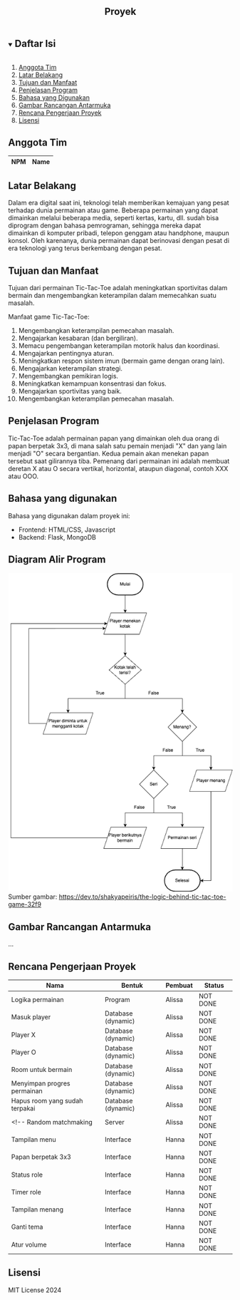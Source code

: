 
<p align="center">
  <h2 align="center">
    Proyek
  </h2>
</p>

<!-- Daftar Isi -->
<details open="open">
  <summary><h2 style="display: inline-block">Daftar Isi</h2></summary>
  <ol>
    <li><a href="#anggota-tim">Anggota Tim</a></li>
    <li><a href="#latar-belakang">Latar Belakang</a></li>
    <li><a href="#tujuan-dan-manfaat">Tujuan dan Manfaat</a></li>
    <li><a href="#penjelasan-aplikasi">Penjelasan Program</a></li>
    <li><a href="#bahasa-yang-digunakan">Bahasa yang Digunakan</a></li>
    <li><a href="#gambar-rancangan-antarmuka">Gambar Rancangan Antarmuka</a></li>
    <li><a href="#rencana-pengerjaan-proyek">Rencana Pengerjaan Proyek</a></li>
    <li><a href="#lisensi">Lisensi</a></li>
  </ol>
</details>

<!-- Anggota Tim -->
## Anggota Tim
| NPM           | Name                        |
| ------------- |-----------------------------|

<!-- Latar Belakang -->
## Latar Belakang

Dalam era digital saat ini, teknologi telah memberikan kemajuan yang pesat terhadap dunia permainan atau game. Beberapa permainan yang dapat dimainkan melalui beberapa media, seperti kertas, kartu, dll. sudah bisa diprogram dengan bahasa pemrograman, sehingga mereka dapat dimainkan di komputer pribadi, telepon genggam atau handphone, maupun konsol. Oleh karenanya, dunia permainan dapat berinovasi dengan pesat di era teknologi yang terus berkembang dengan pesat.

<!-- Tujuan dan Manfaat -->
## Tujuan dan Manfaat

Tujuan dari permainan Tic-Tac-Toe adalah meningkatkan sportivitas dalam bermain dan mengembangkan keterampilan dalam memecahkan suatu masalah.

Manfaat game Tic-Tac-Toe:
1. Mengembangkan keterampilan pemecahan masalah.
2. Mengajarkan kesabaran (dan bergiliran).
3. Memacu pengembangan keterampilan motorik halus dan koordinasi.
4. Mengajarkan pentingnya aturan.
5. Meningkatkan respon sistem imun (bermain game dengan orang lain).
6. Mengajarkan keterampilan strategi.
7. Mengembangkan pemikiran logis.
8. Meningkatkan kemampuan konsentrasi dan fokus.
9. Mengajarkan sportivitas yang baik.
10. Mengembangkan keterampilan pemecahan masalah.

<!-- Penjelasan Program -->
## Penjelasan Program

Tic-Tac-Toe adalah permainan papan yang dimainkan oleh dua orang di papan berpetak 3x3, di mana salah satu pemain menjadi "X" dan yang lain menjadi "O" secara bergantian. Kedua pemain akan menekan papan tersebut saat gilirannya tiba. Pemenang dari permainan ini adalah membuat deretan X atau O secara vertikal, horizontal, ataupun diagonal, contoh XXX atau OOO.

<!-- Bahasa yang digunakan -->
## Bahasa yang digunakan

Bahasa yang digunakan dalam proyek ini:
- Frontend: HTML/CSS, Javascript
- Backend: Flask, MongoDB

<!-- Diagram Alir Program -->
## Diagram Alir Program

![Alt text](TicTacToeDevShakyaPeris.drawio.png)
Sumber gambar: https://dev.to/shakyapeiris/the-logic-behind-tic-tac-toe-game-32f9 

<!-- Gambar Rancangan Antarmuka -->
## Gambar Rancangan Antarmuka

...

<!-- Rencana Pengerjaan Proyek -->
## Rencana Pengerjaan Proyek

| Nama                           | Bentuk               | Pembuat        | Status              |
| -------------------------------|----------------------|----------------|---------------------|
| Logika permainan               | Program              | Alissa         | NOT DONE            |
| Masuk player                   | Database (dynamic)   | Alissa         | NOT DONE            |
| Player X                       | Database (dynamic)   | Alissa         | NOT DONE            |
| Player O                       | Database (dynamic)   | Alissa         | NOT DONE            |
| Room untuk bermain             | Database (dynamic)   | Alissa         | NOT DONE            |
| Menyimpan progres permainan    | Database (dynamic)   | Alissa         | NOT DONE            |
| Hapus room yang sudah terpakai | Database (dynamic)   | Alissa         | NOT DONE            |
<!-- Random matchmaking          | Server               | Alissa         | NOT DONE            | -->
| Tampilan menu                  | Interface            | Hanna          | NOT DONE            |
| Papan berpetak 3x3             | Interface            | Hanna          | NOT DONE            |
| Status role                    | Interface            | Hanna          | NOT DONE            |
| Timer role                     | Interface            | Hanna          | NOT DONE            |
| Tampilan menang                | Interface            | Hanna          | NOT DONE            |
| Ganti tema                     | Interface            | Hanna          | NOT DONE            |
| Atur volume                    | Interface            | Hanna          | NOT DONE            |

<!-- Lisensi -->
## Lisensi

MIT License 2024
